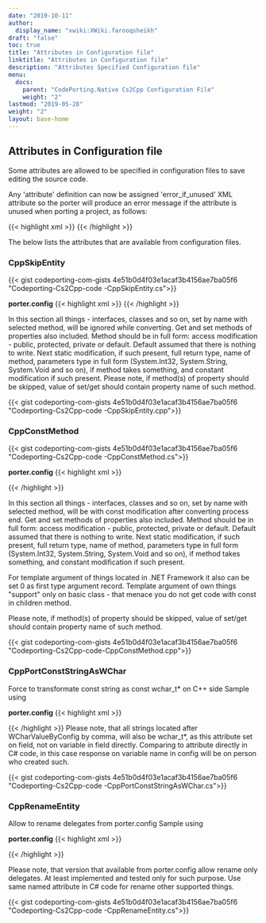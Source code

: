 ```yaml
---
date: "2019-10-11"
author:
  display_name: "xwiki:XWiki.farooqsheikh"
draft: "false"
toc: true
title: "Attributes in Configuration file"
linktitle: "Attributes in Configuration file"
description: "Attributes Specified Configuration file"
menu:
  docs:
    parent: "CodePorting.Native Cs2Cpp Configuration File"
    weight: "2"
lastmod: "2019-05-28"
weight: "2"
layout: base-home
---
```


## Attributes in Configuration file ##

Some attributes are allowed to be specified in configuration files to save editing the source code.

Any 'attribute' definition can now be assigned 'error_if_unused' XML attribute so the porter will produce an error message if the attribute is unused when porting a project, as follows:

{{< highlight xml >}}
<attribute error_if_unused="true" name="CppConstMethod" class="PorterAttributes.UnusedConfigAttributes" method="System.Void Foo()"/>
{{< /highlight >}}

The below lists the attributes that are available from configuration files.

### CppSkipEntity ###

{{< gist codeporting-com-gists 4e51b0d4f03e1acaf3b4156ae7ba05f6 "Codeporting-Cs2Cpp-code -CppSkipEntity.cs">}}

**porter.config**
{{< highlight xml >}}
<attribute name="CppSkipEntity" interface="System.Collections.Generic.IEnumerable" method="System.Collections.IEnumerator GetEnumerator()"/>
<attribute name="CppSkipEntity" set="public System.Void someProperty(System.Int32)"/>
<attribute name="CppSkipEntity" get="public System.Int32 someProperty()"/>
{{< /highlight >}}


In this section all things - interfaces, classes and so on, set by name with selected method, will be ignored while converting.
 Get and set methods of properties also included.
 Method should be in full form: access modification - public, protected, private or default. Default assumed that there is nothing to write. Next static modification, if such present, full return type, name of method, parameters type in full form (System.Int32, System.String, System.Void and so on), if method takes something, and constant modification if such present.
 Please note, if method(s) of property should be skipped, value of set/get should contain property name of such method.

{{< gist codeporting-com-gists 4e51b0d4f03e1acaf3b4156ae7ba05f6 "Codeporting-Cs2Cpp-code -CppSkipEntity.cpp">}}


### CppConstMethod ###

{{< gist codeporting-com-gists 4e51b0d4f03e1acaf3b4156ae7ba05f6 "Codeporting-Cs2Cpp-code -CppConstMethod.cs">}}

**porter.config**
{{< highlight xml >}}
<attribute name="CppSkipEntity" interface="System.Collections.Generic.IEnumerator" get="System.Object Current()"/> <!-- mandatory for success compile on C+\+ side, see explanation of this attribute on this page -->

<attribute name="CppConstMethod" interface="System.Collections.Generic.IEnumerator" get="System.Int32 Current()"/>
<attribute name="CppConstMethod" interface="System.Collections.Generic.IEnumerator" get="System.String Current()"/>

<attribute name="CppConstMethod" interface="System.Collections.Generic.IComparer" method="System.Int32 Compare(System.Int32, System.Int32)"/>
<attribute name="CppConstMethod" interface="System.Collections.Generic.IComparer" method="System.Int32 Compare(System.String, System.String)"/>
<!-- or -->
<attribute name="CppConstMethod" interface="System.Collections.Generic.IEnumerator" get="0 Current()"/>
<attribute name="CppConstMethod" interface="System.Collections.Generic.IComparer" method="System.Int32 Compare(0, 0)"/>

{{< /highlight >}}

In this section all things - interfaces, classes and so on, set by name with selected method, will be with const modification after converting process end.
 Get and set methods of properties also included.
 Method should be in full form: access modification - public, protected, private or default. Default assumed that there is nothing to write. Next static modification, if such present, full return type, name of method, parameters type in full form (System.Int32, System.String, System.Void and so on), if method takes something, and constant modification if such present.

For template argument of things located in .NET Framework it also can be set 0 as first type argument record.
 Template argument of own things "support" only on basic class - that menace you do not get code with const in children method.

Please note, if method(s) of property should be skipped, value of set/get should contain property name of such method.

{{< gist codeporting-com-gists 4e51b0d4f03e1acaf3b4156ae7ba05f6 "Codeporting-Cs2Cpp-code-CppConstMethod.cpp">}}

### CppPortConstStringAsWChar ###

Force to transformate const string as const wchar_t* on C++ side
 Sample using

**porter.config**
{{< highlight xml >}}
<attribute name="CppPortConstStringAsWChar" field="SampleCsProject.Attributes.PortConstStringAsWCharTest.WCharValueByConfig" condition="field"/>

{{< /highlight >}}
Please note, that all strings located after WCharValueByConfig by comma, will also be wchar_t*, as this attribute set on field, not on variable in field directly. Comparing to attribute directly in C# code, in this case response on variable name in config will be on person who created such.

{{< gist codeporting-com-gists 4e51b0d4f03e1acaf3b4156ae7ba05f6 "Codeporting-Cs2Cpp-code -CppPortConstStringAsWChar.cs">}}

### CppRenameEntity ###

Allow to rename delegates from porter.config
 Sample using

**porter.config**
{{< highlight xml >}}
<attribute name="CppRenameEntity" parameter="Func1" namespace="SampleCsProject.Attributes.UsingViaConfig" delegate="public TResult Func&lt;out TResult&gt;()" condition="delegate"/>
<attribute name="CppRenameEntity" parameter="Func2" namespace="SampleCsProject.Attributes.UsingViaConfig" delegate="public TResult Func&lt;in T, out TResult&gt;(T arg)" condition="delegate"/>
<attribute name="CppRenameEntity" parameter="Func3" namespace="SampleCsProject.Attributes.UsingViaConfig" delegate="public TResult Func&lt;in T1, in T2, out TResult&gt;(T1 arg1, T2 arg2)" condition="delegate"/>

{{< /highlight >}}

Please note, that version that available from porter.config allow rename only delegates. At least implemented and tested only for such purpose.
 Use same named attribute in C# code for rename other supported things.

{{< gist codeporting-com-gists 4e51b0d4f03e1acaf3b4156ae7ba05f6 "Codeporting-Cs2Cpp-code -CppRenameEntity.cs">}}
